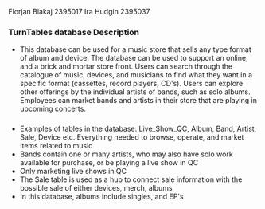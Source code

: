 Florjan Blakaj 2395017
Ira Hudgin 2395037

### TurnTables database Description
- This database can be used for a music store that sells any type format of album and device.
The database can be used to support an online, and a brick and mortar store front. Users can search
through the catalogue of music, devices, and musicians to find what they want in a specific format (cassettes, record players, CD's).
Users can explore other offerings by the individual artists of bands, such as solo albums. Employees can market
bands and artists in their store that are playing in upcoming concerts.
###
- Examples of tables in the database: Live_Show_QC, Album, Band, Artist, Sale, Device etc. Everything needed to browse, operate, and market
items related to music
- Bands contain one or many artists, who may also have solo work available for purchase, or be playing a live show in QC
- Only marketing live shows in QC
- The Sale table is used as a hub to connect sale information with the possible sale of either devices, merch, albums
- In this database, albums include singles, and EP's

